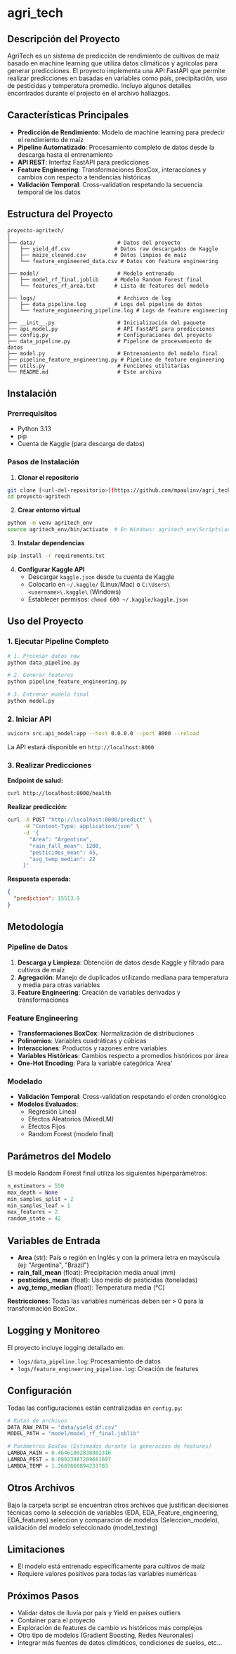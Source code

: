# agri_tech

## Descripción del Proyecto

AgriTech es un sistema de predicción de rendimiento de cultivos de maíz basado en machine learning que utiliza datos climáticos y agrícolas para generar predicciones. El proyecto implementa una API FastAPI que permite realizar predicciones en basadas en variables como país, precipitación, uso de pesticidas y temperatura promedio.
Incluyo algunos detalles encontrados durante el projecto en el archivo hallazgos. 

## Características Principales

- **Predicción de Rendimiento**: Modelo de machine learning para predecir el rendimiento de maíz
- **Pipeline Automatizado**: Procesamiento completo de datos desde la descarga hasta el entrenamiento
- **API REST**: Interfaz FastAPI para predicciones 
- **Feature Engineering**: Transformaciones BoxCox, interacciones y cambios con respecto a tendencias históricas
- **Validación Temporal**: Cross-validation respetando la secuencia temporal de los datos

## Estructura del Proyecto

```
proyecto-agritech/
│
├── data/                          # Datos del proyecto
│   ├── yield_df.csv              # Datos raw descargados de Kaggle
│   ├── maize_cleaned.csv         # Datos limpios de maíz
│   └── feature_engineered_data.csv # Datos con feature engineering
│
├── model/                         # Modelo entrenado
│   ├── model_rf_final.joblib     # Modelo Random Forest final
│   └── features_rf_area.txt      # Lista de features del modelo
│
├── logs/                          # Archivos de log
│   ├── data_pipeline.log         # Logs del pipeline de datos
│   └── feature_engineering_pipeline.log # Logs de feature engineering
│
├── __init__.py                    # Inicialización del paquete
├── api_model.py                   # API FastAPI para predicciones
├── config.py                      # Configuraciones del proyecto
├── data_pipeline.py               # Pipeline de procesamiento de datos
├── model.py                       # Entrenamiento del modelo final
├── pipeline_feature_engineering.py # Pipeline de feature engineering
├── utils.py                       # Funciones utilitarias
└── README.md                      # Este archivo
```

## Instalación

### Prerrequisitos

- Python 3.13
- pip
- Cuenta de Kaggle (para descarga de datos)

### Pasos de Instalación

1. **Clonar el repositorio**
```bash
git clone [<url-del-repositorio>](https://github.com/mpaulinv/agri_tech/tree)
cd proyecto-agritech
```

2. **Crear entorno virtual**
```bash
python -m venv agritech_env
source agritech_env/bin/activate  # En Windows: agritech_env\Scripts\activate
```

3. **Instalar dependencias**
```bash
pip install -r requirements.txt
```

4. **Configurar Kaggle API**
   - Descargar `kaggle.json` desde tu cuenta de Kaggle
   - Colocarlo en `~/.kaggle/` (Linux/Mac) o `C:\Users\<username>\.kaggle\` (Windows)
   - Establecer permisos: `chmod 600 ~/.kaggle/kaggle.json`

## Uso del Proyecto

### 1. Ejecutar Pipeline Completo

```bash
# 1. Procesar datos raw
python data_pipeline.py

# 2. Generar features
python pipeline_feature_engineering.py

# 3. Entrenar modelo final
python model.py
```

### 2. Iniciar API

```bash
uvicorn src.api_model:app --host 0.0.0.0 --port 8000 --reload
```

La API estará disponible en `http://localhost:8000`

### 3. Realizar Predicciones

**Endpoint de salud:**
```bash
curl http://localhost:8000/health
```

**Realizar predicción:**
```bash
curl -X POST "http://localhost:8000/predict" \
     -H "Content-Type: application/json" \
     -d '{
       "Area": "Argentina",
       "rain_fall_mean": 1200,
       "pesticides_mean": 45,
       "avg_temp_median": 22
     }'
```

**Respuesta esperada:**
```json
{
  "prediction": 15513.9
}
```

## Metodología

### Pipeline de Datos

1. **Descarga y Limpieza**: Obtención de datos desde Kaggle y filtrado para cultivos de maíz
2. **Agregación**: Manejo de duplicados utilizando mediana para temperatura y media para otras variables
3. **Feature Engineering**: Creación de variables derivadas y transformaciones

### Feature Engineering

- **Transformaciones BoxCox**: Normalización de distribuciones
- **Polinomios**: Variables cuadráticas y cúbicas
- **Interacciones**: Productos y razones entre variables
- **Variables Históricas**: Cambios respecto a promedios históricos por área
- **One-Hot Encoding**: Para la variable categórica 'Area'

### Modelado

- **Validación Temporal**: Cross-validation respetando el orden cronológico
- **Modelos Evaluados**: 
  - Regresión Lineal
  - Efectos Aleatorios (MixedLM)
  - Efectos Fijos
  - Random Forest (modelo final)

## Parámetros del Modelo

El modelo Random Forest final utiliza los siguientes hiperparámetros:

```python
n_estimators = 550
max_depth = None
min_samples_split = 2
min_samples_leaf = 1
max_features = 2
random_state = 42
```

## Variables de Entrada

- **Area** (str): País o región en Inglés y con la primera letra en mayúscula (ej: "Argentina", "Brazil")
- **rain_fall_mean** (float): Precipitación media anual (mm)
- **pesticides_mean** (float): Uso medio de pesticidas (toneladas)
- **avg_temp_median** (float): Temperatura media (°C)

**Restricciones**: Todas las variables numéricas deben ser > 0 para la transformación BoxCox.

## Logging y Monitoreo

El proyecto incluye logging detallado en:
- `logs/data_pipeline.log`: Procesamiento de datos
- `logs/feature_engineering_pipeline.log`: Creación de features

## Configuración

Todas las configuraciones están centralizadas en `config.py`:

```python
# Rutas de archivos
DATA_RAW_PATH = "data/yield_df.csv"
MODEL_PATH = "model/model_rf_final.joblib"

# Parámetros BoxCox (Estimados durante la generación de features)
LAMBDA_RAIN = 0.46461002838902316
LAMBDA_PEST = 0.09023987209681697
LAMBDA_TEMP = 1.2687660894233703
```

## Otros Archivos
Bajo la carpeta script se encuentran otros archivos que justifican decisiones técnicas como la selección de variables (EDA, EDA_Feature_engineering, EDA_features) 
seleccion y comparacion de modelos (Seleccion_modelo), validación del modelo seleccionado (model_testing)

## Limitaciones

- El modelo está entrenado específicamente para cultivos de maíz
- Requiere valores positivos para todas las variables numéricas

## Próximos Pasos

- Validar datos de lluvía por país y Yield en países outliers
- Container para el proyecto 
- Exploración de features de cambio vs históricos más complejos 
- Otro tipo de modelos (Gradient Boosting, Redes Neuronales)
- Integrar más fuentes de datos climáticos, condiciones de suelos, etc...
